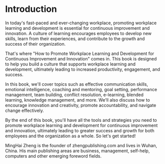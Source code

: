 # Introduction

In today's fast-paced and ever-changing workplace, promoting workplace learning and development is essential for continuous improvement and innovation. A culture of learning encourages employees to develop new skills, learn from their experiences, and contribute to the growth and success of their organization.

That's where "How to Promote Workplace Learning and Development for Continuous Improvement and Innovation" comes in. This book is designed to help you build a culture that supports workplace learning and development, ultimately leading to increased productivity, engagement, and success.

In this book, we'll cover topics such as effective communication skills, emotional intelligence, coaching and mentoring, goal setting, performance management, team building, conflict resolution, e-learning, blended learning, knowledge management, and more. We'll also discuss how to encourage innovation and creativity, promote accountability, and navigate change effectively.

By the end of this book, you'll have all the tools and strategies you need to promote workplace learning and development for continuous improvement and innovation, ultimately leading to greater success and growth for both employees and the organization as a whole. So let's get started!

MingHai Zheng is the founder of zhengpublishing.com and lives in Wuhan, China. His main publishing areas are business, management, self-help, computers and other emerging foreword fields.
